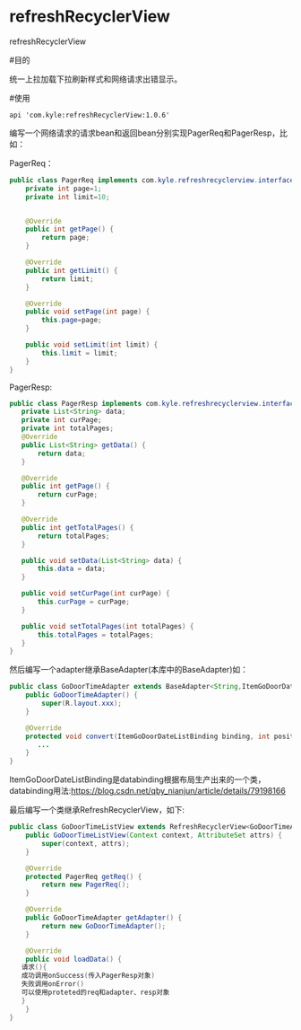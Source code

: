 # refreshRecyclerView
refreshRecyclerView


#目的

统一上拉加载下拉刷新样式和网络请求出错显示。

#使用

    api 'com.kyle:refreshRecyclerView:1.0.6'
    
编写一个网络请求的请求bean和返回bean分别实现PagerReq和PagerResp，比如：

PagerReq：

```java
public class PagerReq implements com.kyle.refreshrecyclerview.interfaces.PagerReq {
    private int page=1;
    private int limit=10;


    @Override
    public int getPage() {
        return page;
    }

    @Override
    public int getLimit() {
        return limit;
    }

    @Override
    public void setPage(int page) {
        this.page=page;
    }

    public void setLimit(int limit) {
        this.limit = limit;
    }
}
```

 PagerResp:
 
 ```java
public class PagerResp implements com.kyle.refreshrecyclerview.interfaces.PagerResp<String> {
    private List<String> data;
    private int curPage;
    private int totalPages;
    @Override
    public List<String> getData() {
        return data;
    }

    @Override
    public int getPage() {
        return curPage;
    }

    @Override
    public int getTotalPages() {
        return totalPages;
    }

    public void setData(List<String> data) {
        this.data = data;
    }

    public void setCurPage(int curPage) {
        this.curPage = curPage;
    }

    public void setTotalPages(int totalPages) {
        this.totalPages = totalPages;
    }
}
```
然后编写一个adapter继承BaseAdapter(本库中的BaseAdapter)如：

```java
public class GoDoorTimeAdapter extends BaseAdapter<String,ItemGoDoorDateListBinding> {
    public GoDoorTimeAdapter() {
        super(R.layout.xxx);
    }

    @Override
    protected void convert(ItemGoDoorDateListBinding binding, int position, GoDoorTimeResp item) {
       ...
    }
}
```
ItemGoDoorDateListBinding是databinding根据布局生产出来的一个类，databinding用法:https://blog.csdn.net/qby_nianjun/article/details/79198166

最后编写一个类继承RefreshRecyclerView，如下:

```java
public class GoDoorTimeListView extends RefreshRecyclerView<GoDoorTimeAdapter,PagerReq>{
    public GoDoorTimeListView(Context context, AttributeSet attrs) {
        super(context, attrs);
    }

    @Override
    protected PagerReq getReq() {
        return new PagerReq();
    }

    @Override
    public GoDoorTimeAdapter getAdapter() {
        return new GoDoorTimeAdapter();
    }

    @Override
    public void loadData() {
   请求(){
   成功调用onSuccess(传入PagerResp对象)
   失败调用onError()
   可以使用proteted的req和adapter、resp对象
   }
    }
}
```


